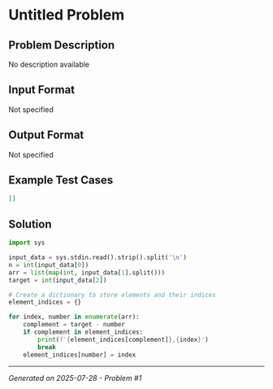 # Untitled Problem

## Problem Description
No description available

## Input Format
Not specified

## Output Format
Not specified

## Example Test Cases
```json
[]
```

## Solution
```python
import sys

input_data = sys.stdin.read().strip().split('\n')
n = int(input_data[0])
arr = list(map(int, input_data[1].split()))
target = int(input_data[2])

# Create a dictionary to store elements and their indices
element_indices = {}

for index, number in enumerate(arr):
    complement = target - number
    if complement in element_indices:
        print(f'{element_indices[complement]},{index}')
        break
    element_indices[number] = index
```

---
*Generated on 2025-07-28 - Problem #1*